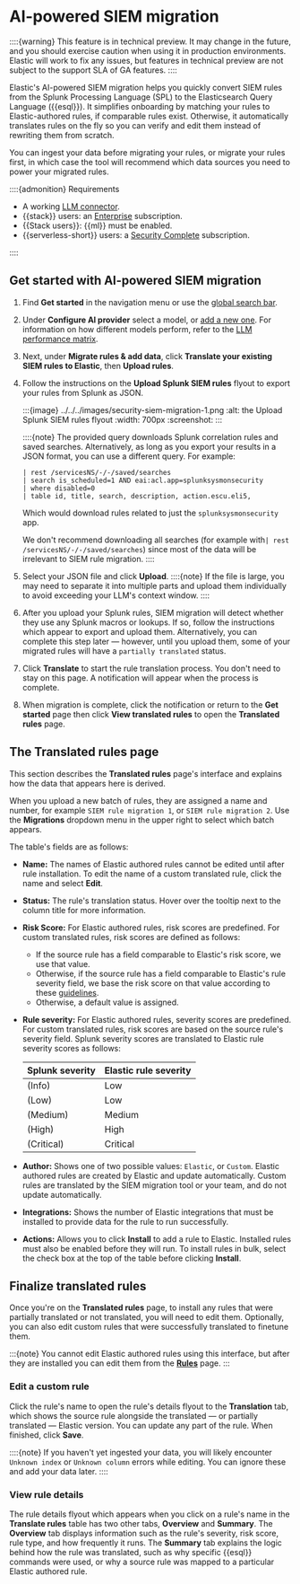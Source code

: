 # AI-powered SIEM migration

::::{warning}
This feature is in technical preview. It may change in the future, and you should exercise caution when using it in production environments. Elastic will work to fix any issues, but features in technical preview are not subject to the support SLA of GA features.
::::

Elastic's AI-powered SIEM migration helps you quickly convert SIEM rules from the Splunk Processing Language (SPL) to the Elasticsearch Query Language ({{esql}}). It simplifies onboarding by matching your rules to Elastic-authored rules, if comparable rules exist. Otherwise, it automatically translates rules on the fly so you can verify and edit them instead of rewriting them from scratch.

You can ingest your data before migrating your rules, or migrate your rules first, in which case the tool will recommend which data sources you need to power your migrated rules. 

::::{admonition} Requirements
* A working [LLM connector](/solutions/security/ai/set-up-connectors-for-large-language-models-llm.md).
* {{stack}} users: an [Enterprise](https://www.elastic.co/pricing) subscription. 
* {{Stack users}}: {{ml}} must be enabled.
* {{serverless-short}} users: a [Security Complete](../../../deploy-manage/deploy/elastic-cloud/project-settings.md) subscription.

::::

## Get started with AI-powered SIEM migration

1. Find **Get started** in the navigation menu or use the [global search bar](/explore-analyze/find-and-organize/find-apps-and-objects.md).
2. Under **Configure AI provider** select a model, or [add a new one](/solutions/security/ai/set-up-connectors-for-large-language-models-llm.md). For information on how different models perform, refer to the [LLM performance matrix](../../../solutions/security/ai/large-language-model-performance-matrix.md).
3. Next, under **Migrate rules & add data**, click **Translate your existing SIEM rules to Elastic**, then **Upload rules**.
4. Follow the instructions on the **Upload Splunk SIEM rules** flyout to export your rules from Splunk as JSON. 

   :::{image} ../../../images/security-siem-migration-1.png
   :alt: the Upload Splunk SIEM rules flyout
   :width: 700px
   :screenshot:
   :::


   ::::{note}
   The provided query downloads Splunk correlation rules and saved searches. Alternatively, as long as you    export your results in a JSON format, you can use a different query. For example:

   ```spl
   | rest /servicesNS/-/-/saved/searches
   | search is_scheduled=1 AND eai:acl.app=splunksysmonsecurity
   | where disabled=0
   | table id, title, search, description, action.escu.eli5, 
   ```
   Which would download rules related to just the `splunksysmonsecurity` app.

   We don't recommend downloading all searches (for example with`| rest /servicesNS/-/-/saved/searches`) since most of the data will be irrelevant to SIEM rule migration. 
   ::::

5. Select your JSON file and click **Upload**. 
   ::::{note}
   If the file is large, you may need to separate it into multiple parts and upload them individually to avoid exceeding your LLM's context window.
   ::::

6. After you upload your Splunk rules, SIEM migration will detect whether they use any Splunk macros or lookups. If so, follow the instructions which appear to export and upload them. Alternatively, you can complete this step later — however, until you upload them, some of your migrated rules will have a `partially translated` status.

7. Click **Translate** to start the rule translation process. You don't need to stay on this page. A notification will appear when the process is complete. 

8. When migration is complete, click the notification or return to the **Get started** page then click **View translated rules** to open the **Translated rules** page. 


## The Translated rules page

This section describes the **Translated rules** page's interface and explains how the data that appears here is derived. 

When you upload a new batch of rules, they are assigned a name and number, for example `SIEM rule migration 1`, or `SIEM rule migration 2`. Use the **Migrations** dropdown menu in the upper right to select which batch appears. 

The table's fields are as follows:

* **Name:** The names of Elastic authored rules cannot be edited until after rule installation. To edit the name of a custom translated rule, click the name and select **Edit**.
* **Status:** The rule's translation status. Hover over the tooltip next to the column title for more information.
* **Risk Score:** For Elastic authored rules, risk scores are predefined. For custom translated rules, risk scores are defined as follows:
  * If the source rule has a field comparable to Elastic's risk score, we use that value.
  * Otherwise, if the source rule has a field comparable to Elastic's rule severity field, we base the risk score on that value according to these [guidelines](/solutions/security/detect-and-alert/create-detection-rule.md#custom-highlighted-esql-fields).
  * Otherwise, a default value is assigned.
* **Rule severity:** For Elastic authored rules, severity scores are predefined. For custom translated rules, risk scores are based on the source rule's severity field. Splunk severity scores are translated to Elastic rule severity scores as follows:

  | Splunk severity | Elastic rule severity |
  | ------- | ----------- |
  | (Info)     | Low      |
  | (Low)      | Low      |
  | (Medium)   | Medium   |
  | (High)     | High     |
  | (Critical) | Critical |

* **Author:** Shows one of two possible values: `Elastic`, or `Custom`. Elastic authored rules are created by Elastic and update automatically. Custom rules are translated by the SIEM migration tool or your team, and do not update automatically.
* **Integrations:** Shows the number of Elastic integrations that must be installed to provide data for the rule to run successfully.
* **Actions:** Allows you to click **Install** to add a rule to Elastic. Installed rules must also be enabled before they will run. To install rules in bulk, select the check box at the top of the table before clicking **Install**.

## Finalize translated rules

Once you're on the **Translated rules** page, to install any rules that were partially translated or not translated, you will need to edit them. Optionally, you can also edit custom rules that were successfully translated to finetune them. 

:::{note}
You cannot edit Elastic authored rules using this interface, but after they are installed you can edit them from the [**Rules**](/solutions/security/detect-and-alert/about-detection-rules.md) page. 
:::
  
### Edit a custom rule

Click the rule's name to open the rule's details flyout to the **Translation** tab, which shows the source rule alongside the translated — or partially translated — Elastic version. You can update any part of the rule. When finished, click **Save**.

::::{note}
If you haven't yet ingested your data, you will likely encounter `Unknown index` or `Unknown column` errors while editing. You can ignore these and add your data later.
::::

### View rule details

The rule details flyout which appears when you click on a rule's name in the **Translate rules** table has two other tabs, **Overview** and **Summary**. The **Overview** tab displays information such as the rule's severity, risk score, rule type, and how frequently it runs. The **Summary** tab explains the logic behind how the rule was translated, such as why specific {{esql}} commands were used, or why a source rule was mapped to a particular Elastic authored rule.

